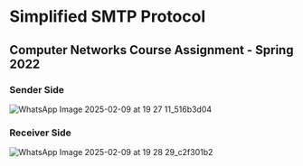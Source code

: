 # Simplified SMTP Protocol
## Computer Networks Course Assignment - Spring 2022

### Sender Side
![WhatsApp Image 2025-02-09 at 19 27 11_516b3d04](https://github.com/user-attachments/assets/46f9900c-0f79-4f9e-81f9-48a4f3f89b40)


### Receiver Side
![WhatsApp Image 2025-02-09 at 19 28 29_c2f301b2](https://github.com/user-attachments/assets/84fa5c80-ab90-44c8-bb96-7b28751ee695)

